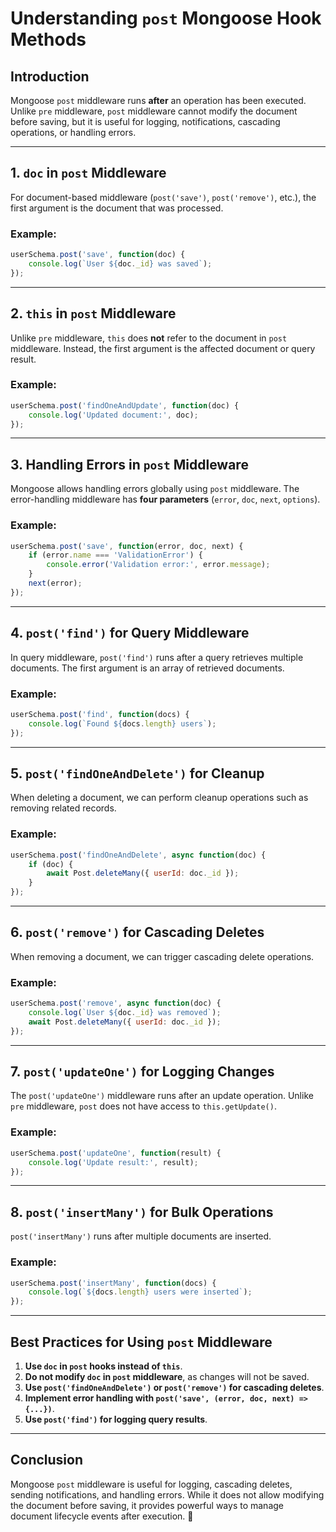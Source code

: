 # Understanding `post` Mongoose Hook Methods

## Introduction
Mongoose `post` middleware runs **after** an operation has been executed. Unlike `pre` middleware, `post` middleware cannot modify the document before saving, but it is useful for logging, notifications, cascading operations, or handling errors.

---

## **1. `doc` in `post` Middleware**
For document-based middleware (`post('save')`, `post('remove')`, etc.), the first argument is the document that was processed.

### **Example:**
```javascript
userSchema.post('save', function(doc) {
    console.log(`User ${doc._id} was saved`);
});
```

---

## **2. `this` in `post` Middleware**
Unlike `pre` middleware, `this` does **not** refer to the document in `post` middleware. Instead, the first argument is the affected document or query result.

### **Example:**
```javascript
userSchema.post('findOneAndUpdate', function(doc) {
    console.log('Updated document:', doc);
});
```

---

## **3. Handling Errors in `post` Middleware**
Mongoose allows handling errors globally using `post` middleware. The error-handling middleware has **four parameters** (`error`, `doc`, `next`, `options`).

### **Example:**
```javascript
userSchema.post('save', function(error, doc, next) {
    if (error.name === 'ValidationError') {
        console.error('Validation error:', error.message);
    }
    next(error);
});
```

---

## **4. `post('find')` for Query Middleware**
In query middleware, `post('find')` runs after a query retrieves multiple documents. The first argument is an array of retrieved documents.

### **Example:**
```javascript
userSchema.post('find', function(docs) {
    console.log(`Found ${docs.length} users`);
});
```

---

## **5. `post('findOneAndDelete')` for Cleanup**
When deleting a document, we can perform cleanup operations such as removing related records.

### **Example:**
```javascript
userSchema.post('findOneAndDelete', async function(doc) {
    if (doc) {
        await Post.deleteMany({ userId: doc._id });
    }
});
```

---

## **6. `post('remove')` for Cascading Deletes**
When removing a document, we can trigger cascading delete operations.

### **Example:**
```javascript
userSchema.post('remove', async function(doc) {
    console.log(`User ${doc._id} was removed`);
    await Post.deleteMany({ userId: doc._id });
});
```

---

## **7. `post('updateOne')` for Logging Changes**
The `post('updateOne')` middleware runs after an update operation. Unlike `pre` middleware, `post` does not have access to `this.getUpdate()`.

### **Example:**
```javascript
userSchema.post('updateOne', function(result) {
    console.log('Update result:', result);
});
```

---

## **8. `post('insertMany')` for Bulk Operations**
`post('insertMany')` runs after multiple documents are inserted.

### **Example:**
```javascript
userSchema.post('insertMany', function(docs) {
    console.log(`${docs.length} users were inserted`);
});
```

---

## **Best Practices for Using `post` Middleware**
1. **Use `doc` in `post` hooks instead of `this`**.
2. **Do not modify `doc` in `post` middleware**, as changes will not be saved.
3. **Use `post('findOneAndDelete')` or `post('remove')` for cascading deletes**.
4. **Implement error handling with `post('save', (error, doc, next) => {...})`**.
5. **Use `post('find')` for logging query results**.

---

## **Conclusion**
Mongoose `post` middleware is useful for logging, cascading deletes, sending notifications, and handling errors. While it does not allow modifying the document before saving, it provides powerful ways to manage document lifecycle events after execution. 🚀

